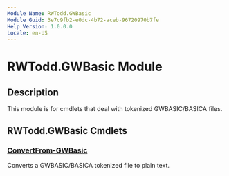 ```yaml
---
Module Name: RWTodd.GWBasic
Module Guid: 3e7c9fb2-e0dc-4b72-aceb-96720970b7fe
Help Version: 1.0.0.0
Locale: en-US
---
```


# RWTodd.GWBasic Module
## Description
This module is for cmdlets that deal with tokenized GWBASIC/BASICA files.

## RWTodd.GWBasic Cmdlets
### [ConvertFrom-GWBasic](ConvertFrom-GWBasic.md)
Converts a GWBASIC/BASICA tokenized file to plain text.


